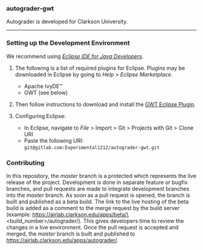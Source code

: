 ### autograder-gwt

Autograder is developed for Clarkson University.

---

### Setting up the Development Environment

We recommend using [_Eclipse IDE for Java Developers_](http://www.eclipse.org/downloads/eclipse-packages/).

1. The following is a list of required plugins for Eclipse. Plugins may be downloaded in Eclipse by going to _Help > Eclipse Marketplace_.
   * Apache IvyDE&trade;
   * GWT (see below)

2. Then follow instructions to download and install the [GWT Eclipse Plugin](http://gwt-plugins.github.io/documentation/gwt-eclipse-plugin/Download.html).

3. Configuring Eclipse:
   * In Eclipse, navigate to _File_ > Import > Git > Projects with Git > Clone URI
   * Paste the following URI: ```git@gitlab.com:Experimental1212/autograder-gwt.git```

### Contributing

In this repository, the _master_ branch is a protected which represents the 
live release of the project. Development is done in separate feature or bugfix 
branches, and pull requests are made to integrate development branches into the 
_master_ branch. As soon as a pull request is opened, the branch is built and 
published as a beta build. The link to the live hosting of the beta build is 
added as a comment to the merge request by the build server (example: 
https://airlab.clarkson.edu/apps/beta/\<build_number\>/autograder/). This gives 
developers time to review the changes in a live environment. Once the pull 
request is accepted and merged, the _master_ branch is built and published to 
https://airlab.clarkson.edu/apps/autograder/.
